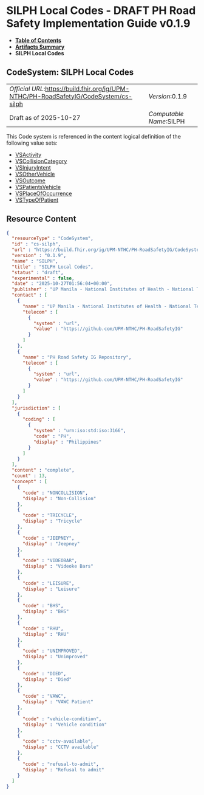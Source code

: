 # SILPH Local Codes - DRAFT PH Road Safety Implementation Guide v0.1.9

* [**Table of Contents**](toc.md)
* [**Artifacts Summary**](artifacts.md)
* **SILPH Local Codes**

## CodeSystem: SILPH Local Codes 

| | |
| :--- | :--- |
| *Official URL*:https://build.fhir.org/ig/UPM-NTHC/PH-RoadSafetyIG/CodeSystem/cs-silph | *Version*:0.1.9 |
| Draft as of 2025-10-27 | *Computable Name*:SILPH |

 This Code system is referenced in the content logical definition of the following value sets: 

* [VSActivity](ValueSet-vs-activity.md)
* [VSCollisionCategory](ValueSet-vs-collision-category.md)
* [VSInjuryIntent](ValueSet-vs-injury-intent.md)
* [VSOtherVehicle](ValueSet-vs-other-vehicle.md)
* [VSOutcome](ValueSet-vs-outcome.md)
* [VSPatientsVehicle](ValueSet-vs-patients-vehicle.md)
* [VSPlaceOfOccurrence](ValueSet-vs-place-of-occurrence.md)
* [VSTypeOfPatient](ValueSet-vs-type-of-patient.md)



## Resource Content

```json
{
  "resourceType" : "CodeSystem",
  "id" : "cs-silph",
  "url" : "https://build.fhir.org/ig/UPM-NTHC/PH-RoadSafetyIG/CodeSystem/cs-silph",
  "version" : "0.1.9",
  "name" : "SILPH",
  "title" : "SILPH Local Codes",
  "status" : "draft",
  "experimental" : false,
  "date" : "2025-10-27T01:56:04+00:00",
  "publisher" : "UP Manila - National Institutes of Health - National Telehealth Center",
  "contact" : [
    {
      "name" : "UP Manila - National Institutes of Health - National Telehealth Center",
      "telecom" : [
        {
          "system" : "url",
          "value" : "https://github.com/UPM-NTHC/PH-RoadSafetyIG"
        }
      ]
    },
    {
      "name" : "PH Road Safety IG Repository",
      "telecom" : [
        {
          "system" : "url",
          "value" : "https://github.com/UPM-NTHC/PH-RoadSafetyIG"
        }
      ]
    }
  ],
  "jurisdiction" : [
    {
      "coding" : [
        {
          "system" : "urn:iso:std:iso:3166",
          "code" : "PH",
          "display" : "Philippines"
        }
      ]
    }
  ],
  "content" : "complete",
  "count" : 13,
  "concept" : [
    {
      "code" : "NONCOLLISION",
      "display" : "Non-Collision"
    },
    {
      "code" : "TRICYCLE",
      "display" : "Tricycle"
    },
    {
      "code" : "JEEPNEY",
      "display" : "Jeepney"
    },
    {
      "code" : "VIDEOBAR",
      "display" : "Videoke Bars"
    },
    {
      "code" : "LEISURE",
      "display" : "Leisure"
    },
    {
      "code" : "BHS",
      "display" : "BHS"
    },
    {
      "code" : "RHU",
      "display" : "RHU"
    },
    {
      "code" : "UNIMPROVED",
      "display" : "Unimproved"
    },
    {
      "code" : "DIED",
      "display" : "Died"
    },
    {
      "code" : "VAWC",
      "display" : "VAWC Patient"
    },
    {
      "code" : "vehicle-condition",
      "display" : "Vehicle condition"
    },
    {
      "code" : "cctv-available",
      "display" : "CCTV available"
    },
    {
      "code" : "refusal-to-admit",
      "display" : "Refusal to admit"
    }
  ]
}

```
